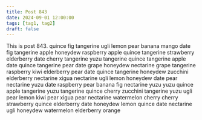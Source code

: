```yaml
---
title: Post 843
date: 2024-09-01 12:00:00
tags: [tag1, tag2]
draft: false
---
```

This is post 843.
quince
fig
tangerine
ugli
lemon
pear
banana
mango
date
fig
tangerine
apple
honeydew
raspberry
apple
quince
tangerine
strawberry
elderberry
date
cherry
tangerine
yuzu
tangerine
quince
tangerine
apple
date
quince
tangerine
pear
date
grape
honeydew
nectarine
grape
tangerine
raspberry
kiwi
elderberry
pear
date
quince
tangerine
honeydew
zucchini
elderberry
nectarine
xigua
nectarine
ugli
lemon
honeydew
date
pear
nectarine
yuzu
date
raspberry
pear
banana
fig
nectarine
yuzu
yuzu
quince
apple
tangerine
yuzu
tangerine
quince
cherry
zucchini
tangerine
yuzu
ugli
pear
lemon
kiwi
pear
xigua
pear
nectarine
watermelon
cherry
cherry
strawberry
quince
elderberry
date
honeydew
lemon
quince
date
nectarine
ugli
honeydew
watermelon
elderberry
orange
